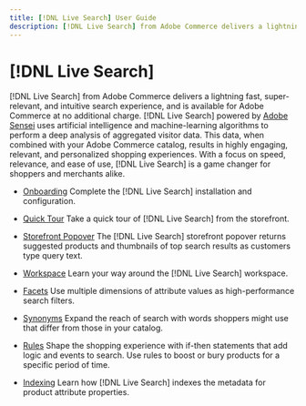 ```yaml
---
title: [!DNL Live Search] User Guide
description: [!DNL Live Search] from Adobe Commerce delivers a lightning fast, super-relevant, and intuitive search experience.
---
```

# [!DNL Live Search]

[!DNL Live Search] from Adobe Commerce delivers a lightning fast, super-relevant, and intuitive search experience, and is available for Adobe Commerce at no additional charge. [!DNL Live Search] powered by [Adobe Sensei](https://www.adobe.com/sensei.html) uses artificial intelligence and machine-learning algorithms to perform a deep analysis of aggregated visitor data. This data, when combined with your Adobe Commerce catalog, results in highly engaging, relevant, and personalized shopping experiences. With a focus on speed, relevance, and ease of use, [!DNL Live Search] is a game changer for shoppers and merchants alike.

- [Onboarding](install.html)
  Complete the [!DNL Live Search] installation and configuration.

- [Quick Tour](quick-tour.html)
  Take a quick tour of [!DNL Live Search] from the storefront.

- [Storefront Popover](storefront-popover.html)
  The [!DNL Live Search] storefront popover returns suggested products and thumbnails of top search results as customers type query text.

- [Workspace](workspace.html)
  Learn your way around the [!DNL Live Search] workspace.

- [Facets](facets.html)
  Use multiple dimensions of attribute values as high-performance search filters.

- [Synonyms](synonyms.html)
  Expand the reach of search with words shoppers might use that differ from those in your catalog.

- [Rules](rules.html)
  Shape the shopping experience with if-then statements that add logic and events to search. Use rules to boost or bury products for a specific period of time.

- [Indexing](indexing.html)
  Learn how [!DNL Live Search] indexes the metadata for product attribute properties.
   